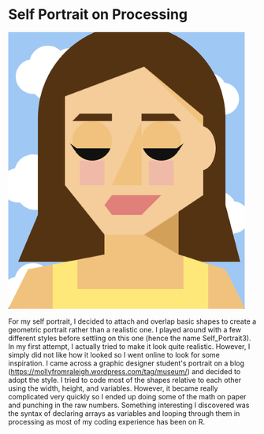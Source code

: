 # Self Portrait on Processing

<img src="Intro_IM_Portrait.png" width="480">

For my self portrait, I decided to attach and overlap basic shapes to create a geometric portrait rather than a realistic one. I played around with a few different styles before settling on this one (hence the name Self_Portrait3). In my first attempt, I actually tried to make it look quite realistic. However, I simply did not like how it looked so I went online to look for some inspiration. I came across a graphic designer student's portrait on a blog (https://mollyfromraleigh.wordpress.com/tag/museum/) and decided to adopt the style. I tried to code most of the shapes relative to each other using the
width, height, and variables. However, it became really complicated very quickly so I ended up doing some of the math on paper and punching in the raw numbers. Something interesting I discovered was the syntax of declaring arrays as variables and looping through them in processing as most of my coding experience has been on R.
